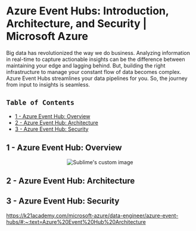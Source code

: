 # Azure Event Hubs: Introduction, Architecture, and Security | Microsoft Azure

Big data has revolutionized the way we do business. Analyzing information in real-time to capture actionable insights can be the difference between maintaining your edge and lagging behind. But, building the right infrastructure to manage your constant flow of data becomes complex. Azure Event Hubs streamlines your data pipelines for you. So, the journey from input to insights is seamless.

## `Table of Contents`
- [1 - Azure Event Hub: Overview](#)
- [2 - Azure Event Hub: Architecture](#)
- [3 - Azure Event Hub: Security](#)

## 1 - Azure Event Hub: Overview

<p align="center">
  <img src="https://github.com/paulveillard/cybersecurity-azure/blob/main/img/gcp-developer.png?raw=true" alt="Sublime's custom image"/>
</p>


## 2 - Azure Event Hub: Architecture

## 3 - Azure Event Hub: Security






https://k21academy.com/microsoft-azure/data-engineer/azure-event-hubs/#:~:text=Azure%20Event%20Hub%20Architecture
